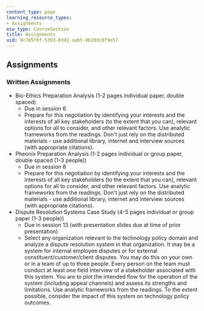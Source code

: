 ```yaml
---
content_type: page
learning_resource_types:
- Assignments
ocw_type: CourseSection
title: Assignments
uid: 9c7d5f6f-5393-03d2-aab5-0b28dc0f9e57
---
```


Assignments
-----------

### Written Assignments

*   Bio-Ethics Preparation Analysis (1-2 pages individual paper, double spaced)
    *   Due in session 6
    *   Prepare for this negotiation by identifying your interests and the interests of all key stakeholders (to the extent that you can), relevant options for all to consider, and other relevant factors. Use analytic frameworks from the readings. Don't just rely on the distributed materials - use additional library, internet and interview sources (with appropriate citations).
*   Pheonix Preparation Analysis (1-2 pages individual or group paper, double spaced (1-3 people))
    *   Due in session 8
    *   Prepare for this negotiation by identifying your interests and the interests of all key stakeholders (to the extent that you can), relevant options for all to consider, and other relevant factors. Use analytic frameworks from the readings. Don't just rely on the distributed materials - use additional library, internet and interview sources (with appropriate citations).
*   Dispute Resolution Systems Case Study (4-5 pages individual or group paper (1-3 people))
    *   Due in session 13 (with presentation slides due at time of prior presentation)
    *   Select any organization relevant to the technology policy domain and analyze a dispute resolution system in that organization. It may be a system for internal employee disputes or for external constituent/customer/client disputes. You may do this on your own or in a team of up to three people. Every person on the team must conduct at least one field interview of a stakeholder associated with this system. You are to plot the intended flow for the operation of the system (including appeal channels) and assess its strengths and limitations. Use analytic frameworks from the readings. To the extent possible, consider the impact of this system on technology policy outcomes.
